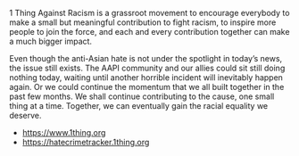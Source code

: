 1 Thing Against Racism is a grassroot movement to encourage everybody to make a small but meaningful contribution to fight racism, to inspire more people to join the force, and each and every contribution together can make a much bigger impact.

Even though the anti-Asian hate is not under the spotlight in today’s news, the issue still exists. The AAPI community and our allies could sit still doing nothing today, waiting until another horrible incident will inevitably happen again. Or we could continue the momentum that we all built together in the past few months. We shall continue contributing to the cause, one small thing at a time. Together, we can eventually gain the racial equality we deserve.

* https://www.1thing.org
* https://hatecrimetracker.1thing.org
<!---
1ThingAgainstRacism/1ThingAgainstRacism is a ✨ special ✨ repository because its `README.md` (this file) appears on your GitHub profile.
You can click the Preview link to take a look at your changes.
--->
